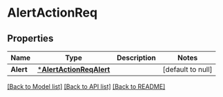 # AlertActionReq

## Properties
Name | Type | Description | Notes
------------ | ------------- | ------------- | -------------
**Alert** | [***AlertActionReqAlert**](AlertActionReq_Alert.md) |  | [default to null]

[[Back to Model list]](../README.md#documentation-for-models) [[Back to API list]](../README.md#documentation-for-api-endpoints) [[Back to README]](../README.md)


